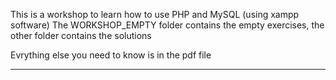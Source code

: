 This is a workshop to learn how to use PHP and MySQL (using xampp software)
The WORKSHOP_EMPTY folder contains the empty exercises, the other folder contains the solutions

Evrything else you need to know is in the pdf file

__________________________________________________ 
